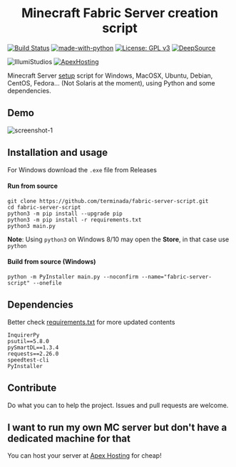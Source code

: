 <h1 align="center">Minecraft Fabric Server creation script</h1>


[![Build Status](https://travis-ci.com/terminada/fabric-server-script.svg?branch=master)](https://travis-ci.com/terminada/fabric-server-script)
[![made-with-python](https://img.shields.io/badge/Made%20with-Python-1f425f.svg)](https://www.python.org/)
[![License: GPL v3](https://img.shields.io/badge/License-GPLv3-blue.svg)](https://www.gnu.org/licenses/gpl-3.0)
[![DeepSource](https://static.deepsource.io/deepsource-badge-light-mini.svg)](https://deepsource.io/gh/terminada/fabric-server-script/?ref=repository-badge)

![IllumiStudios](https://img.shields.io/badge/Powered%20by-IllumiStudios-black)
[![ApexHosting](https://img.shields.io/badge/Host%20your%20server%20on-Apex%20Hosting-critical)](https://billing.apexminecrafthosting.com/aff.php?aff=2786)


Minecraft Server [setup](https://minecraft.gamepedia.com/Tutorials/Setting_up_a_server) script for Windows, MacOSX, Ubuntu, Debian, CentOS, Fedora... (Not Solaris at the moment), using Python and some dependencies.


## Demo
![screenshot-1](demos/screenshot-1.png "Screenshot 1")

## Installation and usage

For Windows download the `.exe` file from Releases

#### Run from source

```shell
git clone https://github.com/terminada/fabric-server-script.git
cd fabric-server-script
python3 -m pip install --upgrade pip
python3 -m pip install -r requirements.txt
python3 main.py
```

__Note__: Using `python3` on Windows 8/10 may open the __Store__, in that case use `python`

#### Build from source (Windows)

```shell
python -m PyInstaller main.py --noconfirm --name="fabric-server-script" --onefile
```

## Dependencies
Better check [requirements.txt](https://github.com/HoangTheBoss/fabric-server-script/blob/master/requirements.txt) for more updated contents
```
InquirerPy
psutil==5.8.0
pySmartDL==1.3.4
requests==2.26.0
speedtest-cli
PyInstaller
```

## Contribute
Do what you can to help the project. Issues and pull requests are welcome.

## I want to run my own MC server but don't have a dedicated machine for that
You can host your server at [Apex Hosting](https://billing.apexminecrafthosting.com/aff.php?aff=2786) for cheap!


